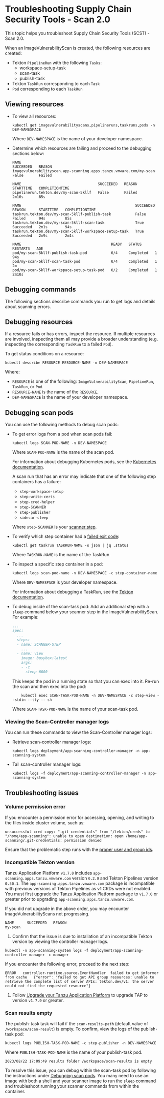 # Troubleshooting Supply Chain Security Tools - Scan 2.0

This topic helps you troubleshoot Supply Chain Security Tools (SCST) - Scan 2.0.

When an ImageVulnerabilityScan is created, the following resources are created:
- Tekton `PipelineRun` with the following `Tasks`:
  - workspace-setup-task
  - scan-task
  - publish-task
- Tekton `TaskRun` corresponding to each `Task`
- `Pod` corresponding to each `TaskRun`

## <a id="viewing-resources"></a> Viewing resources

- To view all resources:

    ```console
    kubectl get imagevulnerabilityscans,pipelineruns,taskruns,pods -n DEV-NAMESPACE
    ```

    Where `DEV-NAMESPACE` is the name of your developer namespace.

- Determine which resources are failing and proceed to the debugging sections below:

    ```console
    NAME                                                                SUCCEEDED   REASON
    imagevulnerabilityscan.app-scanning.apps.tanzu.vmware.com/my-scan   False       Failed

    NAME                                   SUCCEEDED   REASON      STARTTIME   COMPLETIONTIME
    pipelinerun.tekton.dev/my-scan-5kllf   False       Failed      2m10s       85s

    NAME                                                    SUCCEEDED   REASON      STARTTIME   COMPLETIONTIME
    taskrun.tekton.dev/my-scan-5kllf-publish-task           False       Failed      94s         85s
    taskrun.tekton.dev/my-scan-5kllf-scan-task              True        Succeeded   2m1s        94s
    taskrun.tekton.dev/my-scan-5kllf-workspace-setup-task   True        Succeeded   2m9s        2m1s

    NAME                                         READY   STATUS      RESTARTS   AGE
    pod/my-scan-5kllf-publish-task-pod           0/4     Completed   1          94s
    pod/my-scan-5kllf-scan-task-pod              0/4     Completed   1          2m
    pod/my-scan-5kllf-workspace-setup-task-pod   0/2     Completed   1          2m10s
    ```

## <a id="debugging-commands"></a> Debugging commands

The following sections describe commands you run to get logs and details about scanning errors.

## <a id="debug-source-image-scan"></a> Debugging resources

If a resource fails or has errors, inspect the resource. If multiple resources are involved, inspecting them all may provide a broader understanding (e.g. inspecting the corresponding `TaskRun` to a failed `Pod`).

To get status conditions on a resource:

```console
kubectl describe RESOURCE RESOURCE-NAME -n DEV-NAMESPACE
```

Where:

- `RESOURCE` is one of the following: `ImageVulnerabilityScan`, `PipelineRun`, `TaskRun`, or `Pod`.
- `RESOURCE-NAME` is the name of the `RESOURCE`.
- `DEV-NAMESPACE` is the name of your developer namespace.

## <a id="debugging-scan-pods"></a> Debugging scan pods

You can use the following methods to debug scan pods:

- To get error logs from a pod when scan pods fail:

    ```console
    kubectl logs SCAN-POD-NAME -n DEV-NAMESPACE
    ```

    Where `SCAN-POD-NAME` is the name of the scan pod.

    For information
    about debugging Kubernetes pods, see the [Kubernetes documentation](https://jamesdefabia.github.io/docs/user-guide/kubectl/kubectl_logs/).

    A scan run that has an error may indicate that one of the following step containers has a failure:

    - `step-workspace-setup`
    - `step-write-certs`
    - `step-cred-helper`
    - `step-SCANNER`
    - `step-publisher`
    - `sidecar-sleep`

    Where `step-SCANNER` is your [scanner step](./ivs-create-your-own.hbs.md).

- To verify which step container had a [failed exit code](https://tekton.dev/docs/pipelines/tasks/#specifying-onerror-for-a-step):

    ```console
    kubectl get taskrun TASKRUN-NAME -o json | jq .status
    ```

    Where `TASKRUN-NAME` is the name of the TaskRun.

- To inspect a specific step container in a pod:

    ```console
    kubectl logs scan-pod-name -n DEV-NAMESPACE -c step-container-name
    ```

    Where `DEV-NAMESPACE` is your developer namespace.

    For information about debugging a TaskRun, see the [Tekton documentation](https://tekton.dev/docs/pipelines/taskruns/#debugging-a-taskrun).

- To debug inside of the scan-task pod:
    Add an additional step with a `sleep` command below your scanner step in the ImageVulnerabilityScan. For example:

    ```yaml
    ...
    spec:
      ...
      steps:
      - name: SCANNER-STEP
        ...
      - name: view
        image: busybox:latest
        args:
        - -c
        - sleep 6000
    ```
    This keeps the pod in a running state so that you can exec into it. Re-run the scan and then exec into the pod:
    ```console
        kubectl exec SCAN-TASK-POD-NAME -n DEV-NAMESPACE -c step-view --stdin --tty -- sh
    ```
    Where `SCAN-TASK-POD-NAME` is the name of your scan-task pod.

### <a id="controller-mngr-logs"></a> Viewing the Scan-Controller manager logs

You can run these commands to view the Scan-Controller manager logs:

- Retrieve scan-controller manager logs:

    ```console
    kubectl logs deployment/app-scanning-controller-manager -n app-scanning-system
    ```

- Tail scan-controller manager logs:

    ```console
    kubectl logs -f deployment/app-scanning-controller-manager -n app-scanning-system
    ```


## <a id="troubleshooting-app-scanning-issues"></a> Troubleshooting issues

### <a id="volume-permission-errors"></a> Volume permission error

If you encounter a permission error for accessing, opening, and writing to the files inside cluster volume, such as:

```Console
unsuccessful cred copy: ".git-credentials" from "/tekton/creds" to "/home/app-scanning": unable to open destination: open /home/app-scanning/.git-credentials: permission denied
```

Ensure that the problematic step runs with the
[proper user and group ids](./ivs-create-your-own.hbs.md#security-context-user-and-group-ids).

### <a id="upgrading-scan-0.2.0"></a> Incompatible Tekton version

Tanzu Application Platform `v1.7.0` includes `app-scanning.apps.tanzu.vmware.com` version `0.2.0` and Tekton Pipelines version `0.50.1`. The `app-scanning.apps.tanzu.vmware.com` package is incompatible with previous versions of Tekton Pipelines as v1 CRDs were not enabled. You must first upgrade the Tanzu Application Platform package to `v1.7.0` or greater prior to upgrading `app-scanning.apps.tanzu.vmware.com`.

If you did not upgrade in the above order, you may encounter ImageVulnerabilityScans not progressing.

```console
NAME      SUCCEEDED   REASON
my-scan
```

1. Confirm that the issue is due to installation of an incompatible Tekton version by viewing the controller manager logs.
```console
kubectl -n app-scanning-system logs -f deployment/app-scanning-controller-manager -c manager
```

If you encounter the following error, proceed to the next step:
```console
ERROR	controller-runtime.source.EventHandler	failed to get informer from cache	{"error": "failed to get API group resources: unable to retrieve the complete list of server APIs: tekton.dev/v1: the server could not find the requested resource"}
```

1. Follow [Upgrade your Tanzu Application Platform](../upgrading.hbs.md) to upgrade TAP to version `v1.7.0` or greater.

### <a id="scan-results-empty"></a> Scan results empty

The publish-task task will fail if the `scan-results-path` (default value of `/workspace/scan-result`) is empty. To confirm, view the logs of the publish-task pod:
```console
kubectl logs PUBLISH-TASK-POD-NAME -c step-publisher -n DEV-NAMESPACE
```
Where `PUBLISH-TASK-POD-NAME` is the name of your publish-task pod.

```console
2023/08/22 17:09:49 results folder /workspace/scan-results is empty
```

To resolve this issue, you can debug within the scan-task pod by following the instructions under [Debugging scan pods](./app-scanning-troubleshooting.hbs.md#debugging-scan-pods). You many need to use an image with both a shell and your scanner image to run the `sleep` command and troubleshoot running your scanner commands from within the container.
